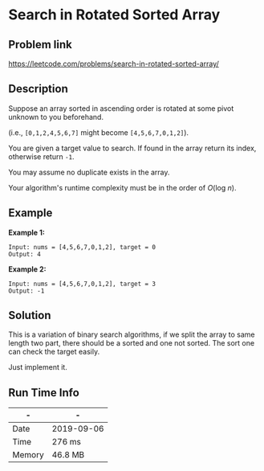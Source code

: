 # Search in Rotated Sorted Array

## Problem link
https://leetcode.com/problems/search-in-rotated-sorted-array/

## Description
Suppose an array sorted in ascending order is rotated at some pivot unknown to you beforehand.

(i.e., `[0,1,2,4,5,6,7]` might become `[4,5,6,7,0,1,2]`).

You are given a target value to search. If found in the array return its index, otherwise return `-1`.

You may assume no duplicate exists in the array.

Your algorithm's runtime complexity must be in the order of *O*(log *n*).

## Example
**Example 1:**

```
Input: nums = [4,5,6,7,0,1,2], target = 0
Output: 4
```

**Example 2:**

```
Input: nums = [4,5,6,7,0,1,2], target = 3
Output: -1
```



## Solution

This is a variation of binary search algorithms, if we split the array to same length two part,
there should be a sorted and one not sorted. The sort one can check the target easily.

Just implement it.

 
  
    
## Run Time Info

\- | \-
------------ | -------------
Date | 2019-09-06
Time | 276 ms
Memory | 46.8 MB	